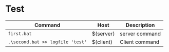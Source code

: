 # Test

| Command     | Host      |Description|
|-------------|-----------|-----------|
| `first.bat` | $(server) |server command| 
| `.\second.bat >> logfile 'test'` | $(client) | Client command |


